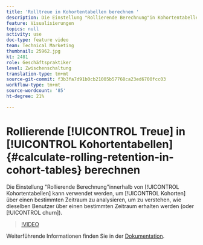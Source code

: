 ```yaml
---
title: 'Rolltreue in Kohortentabellen berechnen '
description: Die Einstellung "Rollierende Berechnung"in Kohortentabellen kann verwendet werden, um Kohorten über einen bestimmten Zeitraum zu analysieren, um zu verstehen, wie die gleichen Benutzer über einen bestimmten Zeitraum erhalten (oder gekürzt) werden.
feature: Visualisierungen
topics: null
activity: use
doc-type: feature video
team: Technical Marketing
thumbnail: 25962.jpg
kt: 2481
role: Geschäftspraktiker
level: Zwischenschaltung
translation-type: tm+mt
source-git-commit: f3b3fa7d91b0cb21005b57768ca23ed6700fcc03
workflow-type: tm+mt
source-wordcount: '85'
ht-degree: 21%

---
```



# Rollierende [!UICONTROL Treue] in [!UICONTROL Kohortentabellen] {#calculate-rolling-retention-in-cohort-tables} berechnen

Die Einstellung &quot;Rollierende Berechnung&quot;innerhalb von [!UICONTROL Kohortentabellen] kann verwendet werden, um [!UICONTROL Kohorten] über einen bestimmten Zeitraum zu analysieren, um zu verstehen, wie dieselben Benutzer über einen bestimmten Zeitraum erhalten werden (oder [!UICONTROL churn]).

>[!VIDEO](https://video.tv.adobe.com/v/25962/?quality=12)

Weiterführende Informationen finden Sie in der [Dokumentation](https://marketing.adobe.com/resources/help/de_DE/analytics/analysis-workspace/cohort_analysis.html).
